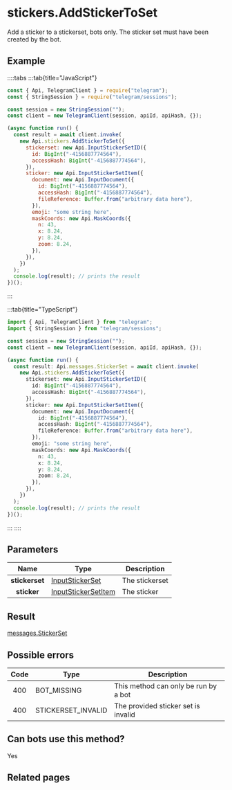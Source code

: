 # stickers.AddStickerToSet

Add a sticker to a stickerset, bots only. The sticker set must have been created by the bot.

## Example

::::tabs
:::tab{title="JavaScript"}

```js
const { Api, TelegramClient } = require("telegram");
const { StringSession } = require("telegram/sessions");

const session = new StringSession("");
const client = new TelegramClient(session, apiId, apiHash, {});

(async function run() {
  const result = await client.invoke(
    new Api.stickers.AddStickerToSet({
      stickerset: new Api.InputStickerSetID({
        id: BigInt("-4156887774564"),
        accessHash: BigInt("-4156887774564"),
      }),
      sticker: new Api.InputStickerSetItem({
        document: new Api.InputDocument({
          id: BigInt("-4156887774564"),
          accessHash: BigInt("-4156887774564"),
          fileReference: Buffer.from("arbitrary data here"),
        }),
        emoji: "some string here",
        maskCoords: new Api.MaskCoords({
          n: 43,
          x: 8.24,
          y: 8.24,
          zoom: 8.24,
        }),
      }),
    })
  );
  console.log(result); // prints the result
})();
```

:::

:::tab{title="TypeScript"}

```ts
import { Api, TelegramClient } from "telegram";
import { StringSession } from "telegram/sessions";

const session = new StringSession("");
const client = new TelegramClient(session, apiId, apiHash, {});

(async function run() {
  const result: Api.messages.StickerSet = await client.invoke(
    new Api.stickers.AddStickerToSet({
      stickerset: new Api.InputStickerSetID({
        id: BigInt("-4156887774564"),
        accessHash: BigInt("-4156887774564"),
      }),
      sticker: new Api.InputStickerSetItem({
        document: new Api.InputDocument({
          id: BigInt("-4156887774564"),
          accessHash: BigInt("-4156887774564"),
          fileReference: Buffer.from("arbitrary data here"),
        }),
        emoji: "some string here",
        maskCoords: new Api.MaskCoords({
          n: 43,
          x: 8.24,
          y: 8.24,
          zoom: 8.24,
        }),
      }),
    })
  );
  console.log(result); // prints the result
})();
```

:::
::::

## Parameters

|      Name      | Type                                                                      | Description    |
| :------------: | ------------------------------------------------------------------------- | -------------- |
| **stickerset** | [InputStickerSet](https://core.telegram.org/type/InputStickerSet)         | The stickerset |
|  **sticker**   | [InputStickerSetItem](https://core.telegram.org/type/InputStickerSetItem) | The sticker    |

## Result

[messages.StickerSet](https://core.telegram.org/type/messages.StickerSet)

## Possible errors

| Code | Type               | Description                          |
| :--: | ------------------ | ------------------------------------ |
| 400  | BOT_MISSING        | This method can only be run by a bot |
| 400  | STICKERSET_INVALID | The provided sticker set is invalid  |

## Can bots use this method?

Yes

## Related pages
